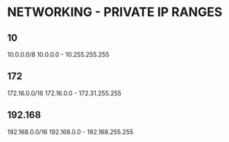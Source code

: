 # NETWORKING - PRIVATE IP RANGES

## 10
10.0.0.0/8
10.0.0.0 - 10.255.255.255

## 172
172.16.0.0/16
172.16.0.0 - 172.31.255.255

## 192.168
192.168.0.0/16
192.168.0.0 - 192.168.255.255
